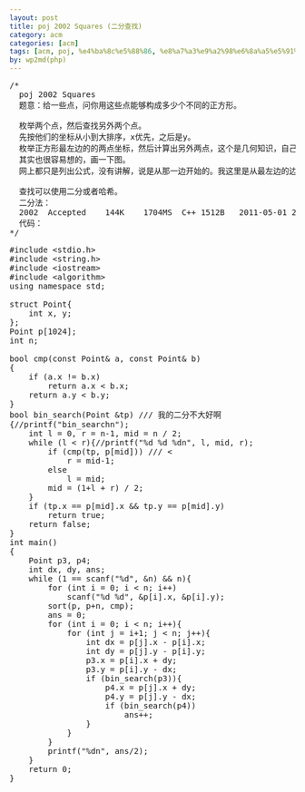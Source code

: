 ```yaml
---
layout: post
title: poj 2002 Squares (二分查找)
category: acm
categories: [acm]
tags: [acm, poj, %e4%ba%8c%e5%88%86, %e8%a7%a3%e9%a2%98%e6%8a%a5%e5%91%8a]
by: wp2md(php)
---
```


<pre>/*
  poj 2002 Squares
  题意：给一些点，问你用这些点能够构成多少个不同的正方形。
  
  枚举两个点，然后查找另外两个点。
  先按他们的坐标从小到大排序，x优先，之后是y。
  枚举正方形最左边的的两点坐标，然后计算出另外两点，这个是几何知识，自己想一下吧。
  其实也很容易想的，画一下图。
  网上都只是列出公式，没有讲解，说是从那一边开始的。我这里是从最左边的边找另外两点。
  
  查找可以使用二分或者哈希。
  二分法：
  2002	Accepted	144K	1704MS	C++	1512B	2011-05-01 23:45:51
  代码：
*/</pre>
<!--more-->
<pre>
#include &lt;stdio.h&gt;
#include &lt;string.h&gt;
#include &lt;iostream&gt;
#include &lt;algorithm&gt;
using namespace std;

struct Point{
    int x, y;
};
Point p[1024];
int n;

bool cmp(const Point&amp; a, const Point&amp; b)
{
    if (a.x != b.x)
        return a.x &lt; b.x;
    return a.y &lt; b.y;
}
bool bin_search(Point &amp;tp) /// 我的二分不大好啊
{//printf("bin_searchn");
    int l = 0, r = n-1, mid = n / 2;
    while (l &lt; r){//printf("%d %d %dn", l, mid, r);
        if (cmp(tp, p[mid])) /// &lt;
            r = mid-1;
        else
            l = mid;
        mid = (1+l + r) / 2;
    }
    if (tp.x == p[mid].x &amp;&amp; tp.y == p[mid].y)
        return true;
    return false;
}
int main()
{
    Point p3, p4;                
    int dx, dy, ans;
    while (1 == scanf("%d", &amp;n) &amp;&amp; n){
        for (int i = 0; i &lt; n; i++)
            scanf("%d %d", &amp;p[i].x, &amp;p[i].y);
        sort(p, p+n, cmp);
        ans = 0;
        for (int i = 0; i &lt; n; i++){
            for (int j = i+1; j &lt; n; j++){
                int dx = p[j].x - p[i].x;
                int dy = p[j].y - p[i].y;
                p3.x = p[i].x + dy;
                p3.y = p[i].y - dx;
                if (bin_search(p3)){
                    p4.x = p[j].x + dy;
                    p4.y = p[j].y - dx;
                    if (bin_search(p4))
                        ans++;               
                }
            }
        }
        printf("%dn", ans/2);
    }
    return 0;
}</pre>

